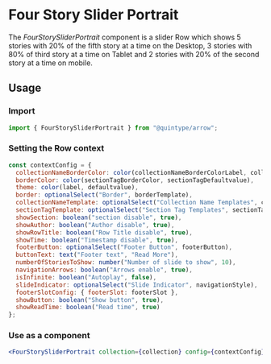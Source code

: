 # Four Story Slider Portrait

The _FourStorySliderPortrait_ component is a slider Row which shows 5 stories with 20% of the fifth story at a time on the Desktop, 3 stories with 80% of third story at a time on Tablet and 2 stories with 20% of the second story at a time on mobile.

## Usage

### Import

```jsx
import { FourStorySliderPortrait } from "@quintype/arrow";
```

### Setting the Row context

```jsx
const contextConfig = {
  collectionNameBorderColor: color(collectionNameBorderColorLabel, collectionNameDefaultValue),
  borderColor: color(sectionTagBorderColor, sectionTagDefaultvalue),
  theme: color(label, defaultvalue),
  border: optionalSelect("Border", borderTemplate),
  collectionNameTemplate: optionalSelect("Collection Name Templates", collectionNameTemplates),
  sectionTagTemplate: optionalSelect("Section Tag Templates", sectionTagTemplates),
  showSection: boolean("section disable", true),
  showAuthor: boolean("Author disable", true),
  showRowTitle: boolean("Row Title disable", true),
  showTime: boolean("Timestamp disable", true),
  footerButton: optionalSelect("Footer Button", footerButton),
  buttonText: text("Footer text", "Read More"),
  numberOfStoriesToShow: number("Number of slide to show", 10),
  navigationArrows: boolean("Arrows enable", true),
  isInfinite: boolean("Autoplay", false),
  slideIndicator: optionalSelect("Slide Indicator", navigationStyle),
  footerSlotConfig: { footerSlot: footerSlot },
  showButton: boolean("Show button", true),
  showReadTime: boolean("Read time", true)
};
```

### Use as a component

```jsx
<FourStorySliderPortrait collection={collection} config={contextConfig} />
```

<!-- PROPS -->
